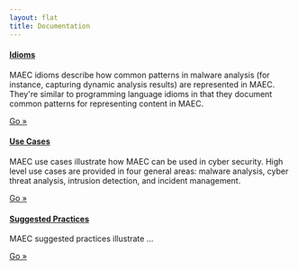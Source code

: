 ```yaml
---
layout: flat
title: Documentation
---
```


<div class="row">
  <div class="col-md-6">
    <div class="well">
      <h4><a href="idioms">Idioms</a></h4>
      <p>MAEC idioms describe how common patterns in malware analysis (for instance, capturing dynamic analysis results) are represented in MAEC. They're similar to programming language idioms in that they document common patterns for representing content in MAEC.</p>
      <a class="btn btn-primary" href="idioms">Go »</a>
    </div>
    <div class="well">
      <h4><a href="use_cases">Use Cases</a></h4>
      <p>MAEC use cases illustrate how MAEC can be used in cyber security.  High level use cases are provided in four general areas:  malware analysis, cyber threat analysis, intrusion detection, and incident management.</p>
      <a class="btn btn-primary" href="use_cases">Go »</a>
    </div>
    <div class="well">
      <h4><a href="suggested_practices">Suggested Practices</a></h4>
      <p>MAEC suggested practices illustrate ...</p>
      <a class="btn btn-primary" href="suggested_practices">Go »</a>
    </div>
  </div>
</div>
